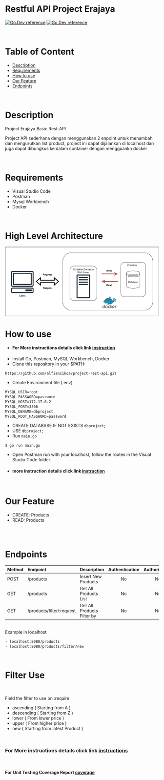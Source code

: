 # Restful API Project Erajaya

[![Go.Dev reference](https://img.shields.io/badge/gorm-reference-blue?logo=go&logoColor=blue)](https://pkg.go.dev/gorm.io/gorm?tab=doc)
[![Go.Dev reference](https://img.shields.io/badge/echo-reference-blue?logo=go&logoColor=blue)](https://github.com/labstack/echo)

<br>

# Table of Content

- [Description](#description)
- [Requirements](#Requirements)
- [How to use](#how-to-use)
- [Our Feature](#Our-Feature)
- [Endpoints](#endpoints)

<br>


# Description

Project Erajaya Basic Rest-API
<br>
<p>Project API sederhana dengan menggunakan 2 enpoint untuk menambah dan mengurutkan list product, project ini dapat dijalankan di localhost
dan juga dapat dibungkus ke dalam container dengan mengguankn docker</p>

<br>


# Requirements

* Visual Studio Code
* Postman
* Mysql Workbench
* Docker


<br>

# High Level Architecture
<img src="https://github.com/alfiancikoa/project-rest-api/blob/main/img/HLA.jpg">

# How to use
- <h4>For More instructions details click link <a href="https://github.com/alfiancikoa/project-rest-api/blob/main/instruction.txt">instruction</a></h4>
- Install Go, Postman, MySQL Workbench, Docker
- Clone this repository in your $PATH:
```
https://github.com/alfiancikoa/project-rest-api.git
```
- Create Environment file (.env)
```
MYSQL_USER=root
MYSQL_PASSWORD=password
MYSQL_HOST=172.17.0.2
MYSQL_PORT=3306
MYSQL_DBNAME=dbproject
MYSQL_ROOT_PASSWORD=password
```

* CREATE DATABASE IF NOT EXISTS `dbproject`;
* USE `dbproject`;
* Run `main.go`
```
$ go run main.go
```
* Open Postman run with your localhost, follow the routes in the Visual Studio Code folder.
* <h4>more instruction details click link <a href="https://github.com/alfiancikoa/project-rest-api/blob/main/instruction.txt">instruction</a></h4>

<br>


# Our Feature
* CREATE: Products
* READ: Products

<br>
<br>

# Endpoints

| Method | Endpoint | Description| Authentication | Authorization
|:-----|:--------|:----------| :----------:| :----------:|
| POST  | /products | Insert New Products | No | No
| GET | /products | Get All Products List | No | No
| GET    | /products/filter/:request | Get All Products Filter by | No | No

<br>
Example in localhost
<br>

```
- localhost:8080/products
- localhost:8080/products/filter/new
```

<br>

# Filter Use
<br>

Field the filter to use on :require
* ascending ( Starting from A )
* descending ( Starting from Z )
* lower ( From lower price )
* upper ( From higher price )
* new ( Starting from latest Product )

<br>
<h3>For More instructions details click link <a href="https://github.com/alfiancikoa/project-rest-api/blob/main/instruction.txt">instructions</a></h3>
<br>
<h4>For Unit Testing Coverage Report <a href="https://github.com/alfiancikoa/project-rest-api/blob/main/img/Coverage%20Report%20-%20.png">coverage</a></h4>
<br>
